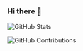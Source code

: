 ### Hi there 👋

<!--
**Nik0Sp/Nik0Sp** is a ✨ _special_ ✨ repository because its `` (this file) appears on your GitHub profile.




Here are some ideas to get you started:

- 🔭 I’m currently working on ...
- 🌱 I’m currently learning ...
- 👯 I’m looking to collaborate on ...
- 🤔 I’m looking for help with ...
- 💬 Ask me about ...
- 📫 How to reach me: ...
- 😄 Pronouns: ...
- ⚡ Fun fact: ...
--> 

![GitHub Stats](https://github-readme-stats.vercel.app/api?username=Nik0Sp&theme=radical)


![GitHub Contributions](https://github-readme-streak-stats.herokuapp.com/?user=Nik0Sp&theme=radical)

